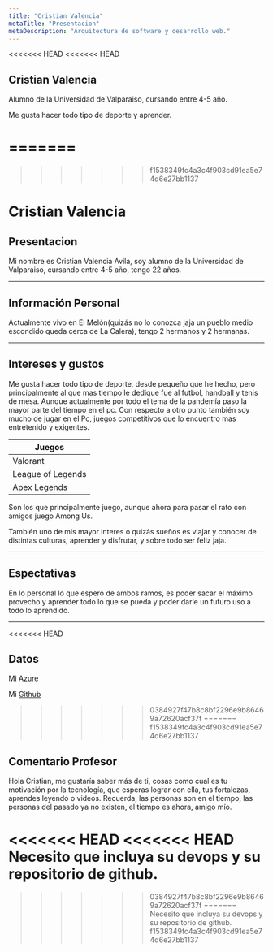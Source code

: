 ```yaml
---
title: "Cristian Valencia"
metaTitle: "Presentacion"
metaDescription: "Arquitectura de software y desarrollo web."
---
```


<<<<<<< HEAD
<<<<<<< HEAD
## Cristian Valencia 


Alumno de la Universidad de Valparaiso, cursando entre 4-5 año.  

Me gusta hacer todo tipo de deporte y aprender.

=======
=======
>>>>>>> f1538349fc4a3c4f903cd91ea5e74d6e27bb1137
# Cristian Valencia 

## Presentacion
Mi nombre es Cristian Valencia Avila, soy alumno de la Universidad de Valparaiso, cursando entre 4-5 año, tengo 22 años.
___

## Información Personal 
Actualmente vivo en El Melón(quizás no lo conozca jaja un pueblo medio escondido queda cerca de La Calera), tengo 2 hermanos y 2 hermanas.

___

## Intereses y gustos

Me gusta hacer todo tipo de deporte, desde pequeño que he hecho, pero principalmente al que mas tiempo le dedique fue al futbol, handball y tenis de mesa.
Aunque actualmente por todo el tema de la pandemía paso la mayor parte del tiempo en el pc.
Con respecto a otro punto también soy mucho de jugar en el Pc, juegos competitivos que lo encuentro mas entretenido y exigentes.

| Juegos |
| ---- |
| Valorant | 
| League of Legends  |
| Apex Legends |

Son los que principalmente juego, aunque ahora para pasar el rato con amigos juego Among Us.

También uno de mis mayor interes o quizás sueños es viajar y conocer de distintas culturas, aprender y disfrutar, y sobre todo ser feliz jaja.
___

## Espectativas 

En lo personal lo que espero de ambos ramos, es poder sacar el máximo provecho y aprender todo lo que se pueda y poder darle un futuro uso a todo lo aprendido.
___

<<<<<<< HEAD
## Datos

Mi [Azure](https://dev.azure.com/DesArq2020/_git/TallerN01)

Mi [Github](https://github.com/CristianValenciaA)
>>>>>>> 0384927f47b8c8bf2296e9b86469a72620acf37f
=======
>>>>>>> f1538349fc4a3c4f903cd91ea5e74d6e27bb1137

## Comentario Profesor

Hola Cristian, me gustaría saber más de ti, cosas como cual es tu motivación por la tecnología, que esperas lograr con ella, tus fortalezas, aprendes leyendo o videos. Recuerda, las personas son en el tiempo, las personas del pasado ya no existen, el tiempo es ahora, amigo mío.

<<<<<<< HEAD
<<<<<<< HEAD
Necesito que incluya su devops y su repositorio de github. 
=======
 
>>>>>>> 0384927f47b8c8bf2296e9b86469a72620acf37f
=======
Necesito que incluya su devops y su repositorio de github. 
>>>>>>> f1538349fc4a3c4f903cd91ea5e74d6e27bb1137
